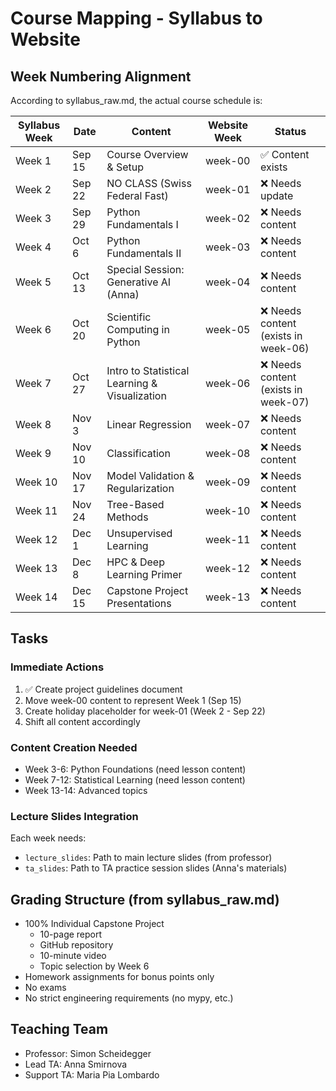 # Course Mapping - Syllabus to Website

## Week Numbering Alignment

According to syllabus_raw.md, the actual course schedule is:

| Syllabus Week | Date | Content | Website Week | Status |
|--------------|------|---------|--------------|--------|
| Week 1 | Sep 15 | Course Overview & Setup | week-00 | ✅ Content exists |
| Week 2 | Sep 22 | NO CLASS (Swiss Federal Fast) | week-01 | ❌ Needs update |
| Week 3 | Sep 29 | Python Fundamentals I | week-02 | ❌ Needs content |
| Week 4 | Oct 6 | Python Fundamentals II | week-03 | ❌ Needs content |
| Week 5 | Oct 13 | Special Session: Generative AI (Anna) | week-04 | ❌ Needs content |
| Week 6 | Oct 20 | Scientific Computing in Python | week-05 | ❌ Needs content (exists in week-06) |
| Week 7 | Oct 27 | Intro to Statistical Learning & Visualization | week-06 | ❌ Needs content (exists in week-07) |
| Week 8 | Nov 3 | Linear Regression | week-07 | ❌ Needs content |
| Week 9 | Nov 10 | Classification | week-08 | ❌ Needs content |
| Week 10 | Nov 17 | Model Validation & Regularization | week-09 | ❌ Needs content |
| Week 11 | Nov 24 | Tree-Based Methods | week-10 | ❌ Needs content |
| Week 12 | Dec 1 | Unsupervised Learning | week-11 | ❌ Needs content |
| Week 13 | Dec 8 | HPC & Deep Learning Primer | week-12 | ❌ Needs content |
| Week 14 | Dec 15 | Capstone Project Presentations | week-13 | ❌ Needs content |

## Tasks

### Immediate Actions
1. ✅ Create project guidelines document
2. Move week-00 content to represent Week 1 (Sep 15)
3. Create holiday placeholder for week-01 (Week 2 - Sep 22)
4. Shift all content accordingly

### Content Creation Needed
- Week 3-6: Python Foundations (need lesson content)
- Week 7-12: Statistical Learning (need lesson content)
- Week 13-14: Advanced topics

### Lecture Slides Integration
Each week needs:
- `lecture_slides`: Path to main lecture slides (from professor)
- `ta_slides`: Path to TA practice session slides (Anna's materials)

## Grading Structure (from syllabus_raw.md)
- 100% Individual Capstone Project
  - 10-page report
  - GitHub repository
  - 10-minute video
  - Topic selection by Week 6
- Homework assignments for bonus points only
- No exams
- No strict engineering requirements (no mypy, etc.)

## Teaching Team
- Professor: Simon Scheidegger
- Lead TA: Anna Smirnova
- Support TA: Maria Pia Lombardo
